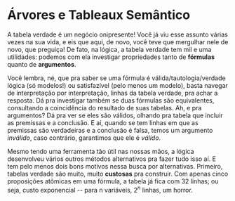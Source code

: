 # Árvores e Tableaux Semântico

A tabela verdade é um negócio onipresente! Você já viu esse assunto várias vezes na sua vida, e eis que aqui, de novo, você teve que mergulhar nele de novo, que preguiça! De fato, na lógica, a tabela verdade tem mil e uma utilidades: podemos com ela investigar propriedades tanto de **fórmulas** quanto de **argumentos**. 

Você lembra, né, que pra saber se uma fórmula é válida/tautologia/verdade lógica (só modelos!) ou satisfazível (pelo menos um modelo), basta navegar de interpretação por interpretação, linhas da tabela verdade, pra achar a resposta. Dá pra investigar também se duas fórmulas são equivalentes, consultando a coincidência do resultado de suas tabelas. Ah, e pra argumentos? Dá pra ver se eles são válidos, olhando pra tabela que incluir as premissas e a conclusão. E aí, quando se tem linhas em que as premissas são verdadeiras e a conclusão é falsa, temos um argumento *inválido*, caso contrário, garantimos que ele é *válido*.

Mesmo tendo uma ferramenta tão útil nas nossas mãos, a lógica desenvolveu vários outros métodos alternativos pra fazer tudo isso aí. E tem pelo menos dois bons motivos nessa busca por alternativas. Primeiro, tabelas verdade são muito, muito **custosas** pra construir. Com apenas cinco proposições atômicas em uma fórmula, a tabela já fica com 32 linhas; ou seja, custo exponencial -- para n variáveis, $2^n$ linhas, um horror.
